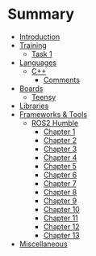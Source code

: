 # Summary

- [Introduction](./index.md)
- [Training](./Training/index.md)
  - [Task 1](./Training/Task-1.md)
- [Languages](./Languages/index.md)
  - [C++](./Languages/Cpp/index.md)
    - [Comments](./Languages/Cpp/comments.md)
- [Boards](./Boards/index.md)
  - [Teensy](./Boards/Teensy/index.md)
- [Libraries](./Libraries/index.md)
- [Frameworks & Tools](./Frameworks/index.md)
  - [ROS2 Humble](./Frameworks/ROS2_Humble/index.md)
    - [Chapter 1](./Frameworks/ROS2_Humble/chapter_1.md)
    - [Chapter 2](./Frameworks/ROS2_Humble/chapter_2.md)
    - [Chapter 3](./Frameworks/ROS2_Humble/chapter_3.md)
    - [Chapter 4](./Frameworks/ROS2_Humble/chapter_4.md)
    - [Chapter 5](./Frameworks/ROS2_Humble/chapter_5.md)
    - [Chapter 6](./Frameworks/ROS2_Humble/chapter_6.md)
    - [Chapter 7](./Frameworks/ROS2_Humble/chapter_7.md)
    - [Chapter 8](./Frameworks/ROS2_Humble/chapter_8.md)
    - [Chapter 9](./Frameworks/ROS2_Humble/chapter_9.md)
    - [Chapter 10](./Frameworks/ROS2_Humble/chapter_10.md)
    - [Chapter 11](./Frameworks/ROS2_Humble/chapter_11.md)
    - [Chapter 12](./Frameworks/ROS2_Humble/chapter_12.md)
    - [Chapter 13](./Frameworks/ROS2_Humble/chapter_13,md)
- [Miscellaneous](./Misc/index.md)

<!---->
<!---->
<!--- [Introduction](./index.md)-->
<!--- [Training](./Training/index.md)-->
<!--  - [General Tasks](./Training/General-Tasks/index.md)-->
<!--    - [Task 1](./Training/General-Tasks/Task-1.md)-->
<!--  - [C Language](./Training/C_Lang/index.md)-->
<!--    - [Data Types and Variables](./Training/C_Lang/data_types_and_variables.md)-->
<!--  - [Cpp](./Training/Cpp/index.md)-->
<!--    - [Comments](./Training/Cpp/comments.md)-->
<!--- [Arduino](./Arduino/index.md)-->
<!--  - [AVR Baremetal](./Arduino/avr_baremetal/index.md)-->
<!--    - [Blink](./Arduino/avr_baremetal/blink.md)-->
<!--    - [PWM](./Arduino/avr_baremetal/pwm.md)-->
<!--    - [ADC](./Arduino/avr_baremetal/adc.md)-->
<!--    - [Timers & Interrupts](./Arduino/avr_baremetal/timers.md)-->
<!--  - [Hardware Specs](./Arduino/hardware-specs.md)-->
<!--  - [Examples](./Arduino/examples.md)-->
<!--- [Standard Practices](./Standard_Practices/index.md)-->
<!--- [Teensy 4.1](./Teensy_4.1/index.md)-->
<!--- [Libraries](./Libraries/index.md)-->
<!--- [Multithreading & RTOS](./Multithreading_RTOS/index.md)-->

